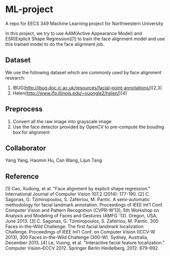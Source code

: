 # ML-project
A repo for EECS 349 Machine Learning project for Northwestern University 

In this project, we try to use AAM(Active Appearance Model) and ESR(Explicit Shape Regression)[1] to train the face alignment model and use this trained model to do the face alignment job.



## Dataset
We use the following dataset which are commonly used by face alignment research:

1. IBUG(http://ibug.doc.ic.ac.uk/resources/facial-point-annotations/)[2,3]
2. Helen(http://www.ifp.illinois.edu/~vuongle2/helen/)[4]

## Preprocess

1. Convert all the raw image into grayscale image
2. Use the face detector provided by OpenCV to pre-compute the bouding box for alignment

## Collaborator
Yang Yang, Haomin Hu, Can Wang, Lijun Tang


## Reference
[1] Cao, Xudong, et al. "Face alignment by explicit shape regression." International Journal of Computer Vision 107.2 (2014): 177-190.
[2] C. Sagonas, G. Tzimiropoulos, S. Zafeiriou, M. Pantic. A semi-automatic methodology for facial landmark annotation. Proceedings of IEEE Int’l Conf. Computer Vision and Pattern Recognition (CVPR-W’13), 5th Workshop on Analysis and Modeling of Faces and Gestures (AMFG '13). Oregon, USA, June 2013.
[3] C. Sagonas, G. Tzimiropoulos, S. Zafeiriou, M. Pantic. 300 Faces in-the-Wild Challenge: The first facial landmark localization Challenge. Proceedings of IEEE Int’l Conf. on Computer Vision (ICCV-W 2013), 300 Faces in-the-Wild Challenge (300-W). Sydney, Australia, December 2013. 
[4] Le, Vuong, et al. "Interactive facial feature localization." Computer Vision–ECCV 2012. Springer Berlin Heidelberg, 2012. 679-692.
